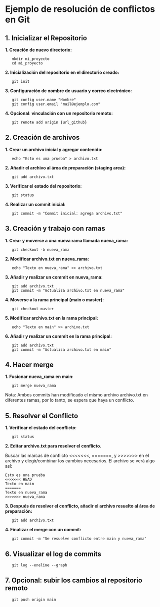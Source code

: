 # Ejemplo de resolución de conflictos en Git

## 1. Inicializar el Repositorio

**1. Creación de nuevo directorio:**
```
   mkdir mi_proyecto
   cd mi_proyecto
```

**2. Inicialización del repositorio en el directorio creado:**
```
   git init
```

**3. Configuración de nombre de usuario y correo electrónico:**
```
   git config user.name "Nombre"
   git config user.email "mail@ejemplo.com"
```


**4. Opcional: vinculación con un repositorio remoto:**

```
   git remote add origin {url_github}
```


## 2. Creación de archivos

**1. Crear un archivo inicial y agregar contenido:**
```
   echo "Esto es una prueba" > archivo.txt
```


**2. Añadir el archivo al área de preparación (staging area):**
```
   git add archivo.txt
```


**3. Verificar el estado del repositorio:**
```
   git status
```

 
**4. Realizar un commit inicial:**
```
   git commit -m "Commit inicial: agrega archivo.txt"
```


## 3. Creación y trabajo con ramas

**1. Crear y moverse a una nueva rama llamada nueva_rama:**
```
   git checkout -b nueva_rama
```


**2. Modificar archivo.txt en nueva_rama:**
```
   echo "Texto en nueva_rama" >> archivo.txt
```

   
**3. Añadir y realizar un commit en nueva_rama:**
```
   git add archivo.txt
   git commit -m "Actualiza archivo.txt en nueva_rama"
```


**4. Moverse a la rama principal (main o master):**
```
   git checkout master
```
   
**5. Modificar archivo.txt en la rama principal:**
```
   echo "Texto en main" >> archivo.txt
```

**6. Añadir y realizar un commit en la rama principal:**
```
   git add archivo.txt
   git commit -m "Actualiza archivo.txt en main"
```

## 4. Hacer merge

**1. Fusionar nueva_rama en main:**
```
   git merge nueva_rama
```

Nota: Ambos commits han modificado el mismo archivo archivo.txt en diferentes ramas, por lo tanto, se espera que haya un conflicto.
   
## 5. Resolver el Conflicto

**1. Verificar el estado del conflicto:**

```
   git status
```


**2. Editar archivo.txt para resolver el conflicto.**

Buscar las marcas de conflicto <<<<<<<, =======, y >>>>>>> en el archivo y elegir/combinar los cambios necesarios. El archivo se verá algo así:

```
Esto es una prueba
<<<<<<< HEAD
Texto en main
=======
Texto en nueva_rama
>>>>>>> nueva_rama
```

**3. Después de resolver el conflicto, añadir el archivo resuelto al área de preparación:**

```
   git add archivo.txt
```

**4. Finalizar el merge con un commit:**

```
   git commit -m "Se resuelve conflicto entre main y nueva_rama"
```

## 6. Visualizar el log de commits

```
   git log --oneline --graph
```
## 7. Opcional: subir los cambios al repositorio remoto

```
   git push origin main
```
